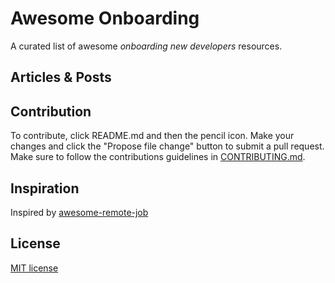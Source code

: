# Awesome Onboarding

A curated list of awesome *onboarding new developers* resources.

## Articles & Posts
  
## Contribution
To contribute, click README.md and then the pencil icon. Make your changes and click the "Propose file change" button to submit a pull request. Make sure to follow the contributions guidelines in [CONTRIBUTING.md](./CONTRIBUTING.md).

## Inspiration

Inspired by [awesome-remote-job](https://github.com/lukasz-madon/awesome-remote-job)

## License

[MIT license](http://www.opensource.org/licenses/Mit)
